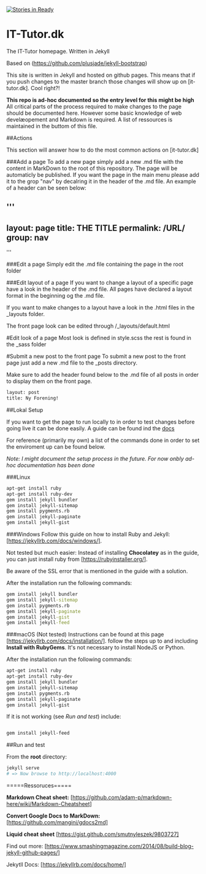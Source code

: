 [![Stories in Ready](https://badge.waffle.io/IT-Tutor/IT-Tutor.github.io.png?label=ready&title=Ready)](https://waffle.io/IT-Tutor/IT-Tutor.github.io)
# IT-Tutor.dk


The IT-Tutor homepage. Written in Jekyll

Based on (https://github.com/plusjade/jekyll-bootstrap)

This site is written in Jekyll and hosted on github pages. This means that if you push changes to the master branch those changes will show up on [it-tutor.dk]. Cool right?!

**This repo is ad-hoc documented so the entry level for this might be high** All critical parts of the process required to make changes to the page should be documented here. However some basic knowledge of web develæopement and Markdown is required. A list of ressources is maintained in the buttom of this file.


##Actions

This section will answer how to do the most common actions on [it-tutor.dk]

###Add a page
To add a new page simply add a new .md file with the content in MarkDown to the root of this repository. The page will be automaticly be published. If you want the page in the main menu please add it to the grop "nav" by decalring it in the header of the .md file. An example of a header can be seen below:


'''
---
layout: page
title: THE TITLE
permalink: /URL/
group: nav <!-- #Includes it in the menu-->
---
''' 

###Edit a page
Simply edit the .md file containing the page in the root folder

###Edit layout of a page
If you want to change a layout of a specific page have a look in the header of the .md file. All pages have declared a layout format in the beginning og the .md file. 

If you want to make changes to a layout have a look in the .html files in the _layouts folder.

The front page look can be edited through /_layouts/default.html 

#Edit look of a page
Most look is defined in style.scss the rest is found in the _sass folder

#Submit a new post to the front page
To submit a new post to the front page just add a new .md file to the _posts directory.

Make sure to add the header found below to the .md file of all posts in order to display them on the front page.


```bash
layout: post
title: Ny Forening!
```



##Lokal Setup

If you want to get the page to run locally to in order to test changes before going live it can be done easily. A guide
can be found ind the [docs](https://jekyllrb.com/docs/installation/)

For reference (primarily my own) a list of the commands done in order to set the enviroment up can be found below. 

*Note: I might document the setup process in the future. For now onbly ad-hoc documentation has been done*

###Linux

```bash
apt-get install ruby
apt-get install ruby-dev
gem install jekyll bundler
gem install jekyll-sitemap
gem install pygments.rb
gem install jekyll-paginate
gem install jekyll-gist
```

###Windows
Follow this guide on how to install Ruby and Jekyll: [https://jekyllrb.com/docs/windows/].

Not tested but much easier: Instead of installing **Chocolatey** as in the guide, you can just install ruby from
[https://rubyinstaller.org/].

Be aware of the SSL error that is mentioned in the guide with a solution.

After the installation run the following commands:

```cmd
gem install jekyll bundler
gem install jekyll-sitemap
gem install pygments.rb
gem install jekyll-paginate
gem install jekyll-gist
gem install jekyll-feed
```

###macOS (Not tested)
Instructions can be found at this page [https://jekyllrb.com/docs/installation/].
follow the steps up to and including **Install with RubyGems**. It's not necessary to install NodeJS or Python.

After the installation run the following commands:

```bash
apt-get install ruby
apt-get install ruby-dev
gem install jekyll bundler
gem install jekyll-sitemap
gem install pygments.rb
gem install jekyll-paginate
gem install jekyll-gist
```
If it is not working (see *Run and test*) include:

```bash

gem install jekyll-feed
```

##Run and test

From the **root** directory:

```bash
jekyll serve
# => Now browse to http://localhost:4000
```



=====Ressoruces=====

**Markdown Cheat sheet:** [https://github.com/adam-p/markdown-here/wiki/Markdown-Cheatsheet]

**Convert Google Docs to MarkDown:** [https://github.com/mangini/gdocs2md]

**Liquid cheat sheet** [https://gist.github.com/smutnyleszek/9803727]

Find out more: [https://www.smashingmagazine.com/2014/08/build-blog-jekyll-github-pages/]

Jekytll Docs: [https://jekyllrb.com/docs/home/]

